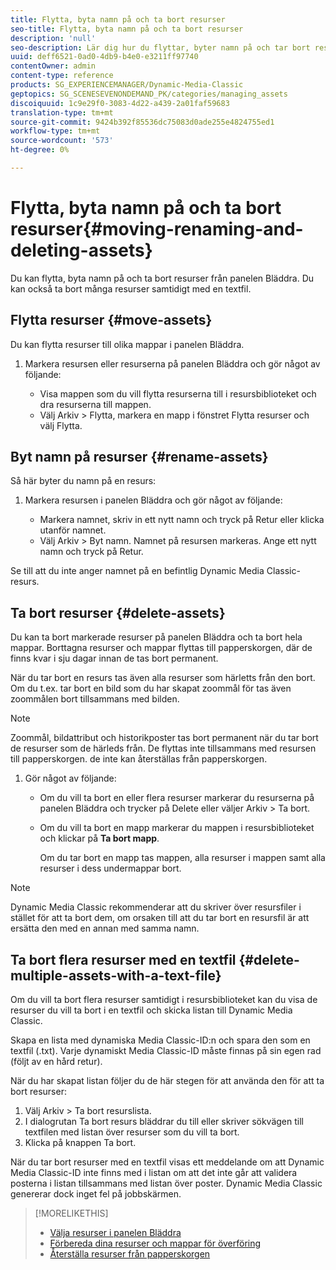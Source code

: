 ```yaml
---
title: Flytta, byta namn på och ta bort resurser
seo-title: Flytta, byta namn på och ta bort resurser
description: 'null'
seo-description: Lär dig hur du flyttar, byter namn på och tar bort resurser.
uuid: deff6521-0ad0-4db9-b4e0-e3211ff97740
contentOwner: admin
content-type: reference
products: SG_EXPERIENCEMANAGER/Dynamic-Media-Classic
geptopics: SG_SCENESEVENONDEMAND_PK/categories/managing_assets
discoiquuid: 1c9e29f0-3083-4d22-a439-2a01faf59683
translation-type: tm+mt
source-git-commit: 9424b392f85536dc75083d0ade255e4824755ed1
workflow-type: tm+mt
source-wordcount: '573'
ht-degree: 0%

---
```



# Flytta, byta namn på och ta bort resurser{#moving-renaming-and-deleting-assets}

Du kan flytta, byta namn på och ta bort resurser från panelen Bläddra. Du kan också ta bort många resurser samtidigt med en textfil.

## Flytta resurser {#move-assets}

Du kan flytta resurser till olika mappar i panelen Bläddra.

1. Markera resursen eller resurserna på panelen Bläddra och gör något av följande:

   * Visa mappen som du vill flytta resurserna till i resursbiblioteket och dra resurserna till mappen.
   * Välj Arkiv > Flytta, markera en mapp i fönstret Flytta resurser och välj Flytta.

## Byt namn på resurser {#rename-assets}

Så här byter du namn på en resurs:

1. Markera resursen i panelen Bläddra och gör något av följande:

   * Markera namnet, skriv in ett nytt namn och tryck på Retur eller klicka utanför namnet.
   * Välj Arkiv > Byt namn. Namnet på resursen markeras. Ange ett nytt namn och tryck på Retur.

Se till att du inte anger namnet på en befintlig Dynamic Media Classic-resurs.

## Ta bort resurser {#delete-assets}

Du kan ta bort markerade resurser på panelen Bläddra och ta bort hela mappar. Borttagna resurser och mappar flyttas till papperskorgen, där de finns kvar i sju dagar innan de tas bort permanent.

När du tar bort en resurs tas även alla resurser som härletts från den bort. Om du t.ex. tar bort en bild som du har skapat zoommål för tas även zoommålen bort tillsammans med bilden.

>[!NOTE]
>
>Zoommål, bildattribut och historikposter tas bort permanent när du tar bort de resurser som de härleds från. De flyttas inte tillsammans med resursen till papperskorgen. de inte kan återställas från papperskorgen.

1. Gör något av följande:

   * Om du vill ta bort en eller flera resurser markerar du resurserna på panelen Bläddra och trycker på Delete eller väljer Arkiv > Ta bort.
   * Om du vill ta bort en mapp markerar du mappen i resursbiblioteket och klickar på **Ta bort mapp**.

      Om du tar bort en mapp tas mappen, alla resurser i mappen samt alla resurser i dess undermappar bort.

>[!NOTE]
>
>Dynamic Media Classic rekommenderar att du skriver över resursfiler i stället för att ta bort dem, om orsaken till att du tar bort en resursfil är att ersätta den med en annan med samma namn.

## Ta bort flera resurser med en textfil {#delete-multiple-assets-with-a-text-file}

Om du vill ta bort flera resurser samtidigt i resursbiblioteket kan du visa de resurser du vill ta bort i en textfil och skicka listan till Dynamic Media Classic.

Skapa en lista med dynamiska Media Classic-ID:n och spara den som en textfil (.txt). Varje dynamiskt Media Classic-ID måste finnas på sin egen rad (följt av en hård retur).

När du har skapat listan följer du de här stegen för att använda den för att ta bort resurser:

1. Välj Arkiv > Ta bort resurslista.
1. I dialogrutan Ta bort resurs bläddrar du till eller skriver sökvägen till textfilen med listan över resurser som du vill ta bort.
1. Klicka på knappen Ta bort.

När du tar bort resurser med en textfil visas ett meddelande om att Dynamic Media Classic-ID inte finns med i listan om att det inte går att validera posterna i listan tillsammans med listan över poster. Dynamic Media Classic genererar dock inget fel på jobbskärmen.

>[!MORELIKETHIS]
>
>* [Välja resurser i panelen Bläddra](selecting-assets-browse-panel.md#selecting_assets_in_the_browse_panel)
>* [Förbereda dina resurser och mappar för överföring](uploading-files.md#preparing_your_assets_and_folders_for_uploading)
>* [Återställa resurser från papperskorgen](trash-folder.md#restoring_assets_from_the_trash_folder)

